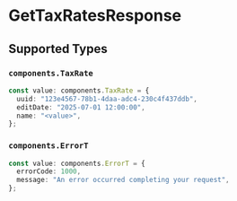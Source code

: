 # GetTaxRatesResponse


## Supported Types

### `components.TaxRate`

```typescript
const value: components.TaxRate = {
  uuid: "123e4567-78b1-4daa-adc4-230c4f437ddb",
  editDate: "2025-07-01 12:00:00",
  name: "<value>",
};
```

### `components.ErrorT`

```typescript
const value: components.ErrorT = {
  errorCode: 1000,
  message: "An error occurred completing your request",
};
```

